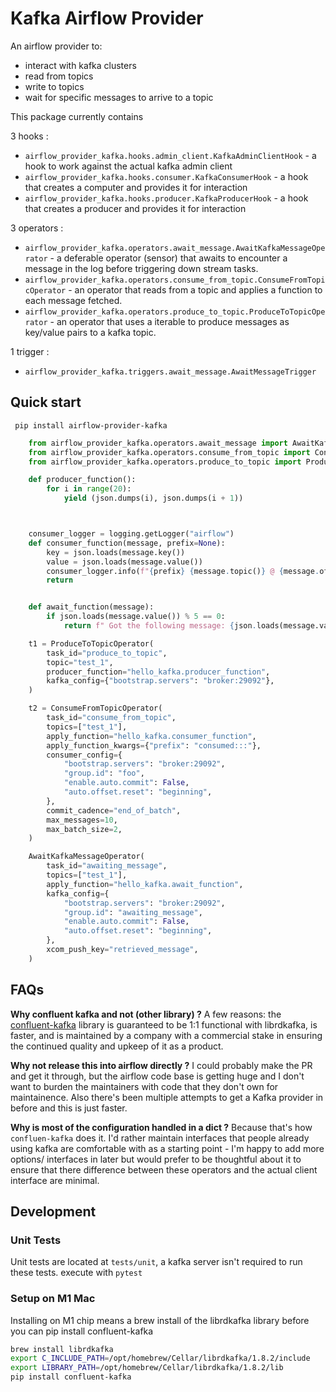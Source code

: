 # Kafka Airflow Provider


An airflow provider to: 
- interact with kafka clusters
- read from topics
- write to topics
- wait for specific messages to arrive to a topic

This package currently contains

3 hooks :
- `airflow_provider_kafka.hooks.admin_client.KafkaAdminClientHook` - a hook to work against the actual kafka admin client
- `airflow_provider_kafka.hooks.consumer.KafkaConsumerHook` - a hook that creates a computer and provides it for interaction
- `airflow_provider_kafka.hooks.producer.KafkaProducerHook` - a hook that creates a producer and provides it for interaction

3 operators : 
- `airflow_provider_kafka.operators.await_message.AwaitKafkaMessageOperator` - a deferable operator (sensor) that awaits to encounter a message in the log before triggering down stream tasks.
- `airflow_provider_kafka.operators.consume_from_topic.ConsumeFromTopicOperator` - an operator that reads from a topic and applies a function to each message fetched. 
- `airflow_provider_kafka.operators.produce_to_topic.ProduceToTopicOperator` - an operator that uses a iterable to produce messages as key/value pairs to a kafka topic. 

1 trigger : 
- `airflow_provider_kafka.triggers.await_message.AwaitMessageTrigger`


## Quick start

` pip install airflow-provider-kafka`

```python 
    from airflow_provider_kafka.operators.await_message import AwaitKafkaMessageOperator
    from airflow_provider_kafka.operators.consume_from_topic import ConsumeFromTopicOperator
    from airflow_provider_kafka.operators.produce_to_topic import ProduceToTopicOperator

    def producer_function():
        for i in range(20):
            yield (json.dumps(i), json.dumps(i + 1))



    consumer_logger = logging.getLogger("airflow")
    def consumer_function(message, prefix=None):
        key = json.loads(message.key())
        value = json.loads(message.value())
        consumer_logger.info(f"{prefix} {message.topic()} @ {message.offset()}; {key} : {value}")
        return


    def await_function(message):
        if json.loads(message.value()) % 5 == 0:
            return f" Got the following message: {json.loads(message.value())}"

    t1 = ProduceToTopicOperator(
        task_id="produce_to_topic",
        topic="test_1",
        producer_function="hello_kafka.producer_function",
        kafka_config={"bootstrap.servers": "broker:29092"},
    )

    t2 = ConsumeFromTopicOperator(
        task_id="consume_from_topic",
        topics=["test_1"],
        apply_function="hello_kafka.consumer_function",
        apply_function_kwargs={"prefix": "consumed:::"},
        consumer_config={
            "bootstrap.servers": "broker:29092",
            "group.id": "foo",
            "enable.auto.commit": False,
            "auto.offset.reset": "beginning",
        },
        commit_cadence="end_of_batch",
        max_messages=10,
        max_batch_size=2,
    )

    AwaitKafkaMessageOperator(
        task_id="awaiting_message",
        topics=["test_1"],
        apply_function="hello_kafka.await_function",
        kafka_config={
            "bootstrap.servers": "broker:29092",
            "group.id": "awaiting_message",
            "enable.auto.commit": False,
            "auto.offset.reset": "beginning",
        },
        xcom_push_key="retrieved_message",
    )
```

## FAQs 

**Why confluent kafka and not (other library) ?** A few reasons: the [confluent-kafka](https://github.com/confluentinc/confluent-kafka-python) library is guaranteed to be 1:1 functional with librdkafka, is faster, and is maintained by a company with a commercial stake in ensuring the continued quality and upkeep of it as a product. 

**Why not release this into airflow directly ?** I could probably make the PR and get it through, but the airflow code base is getting huge and I don't want to burden the maintainers with code that they don't own for maintainence. Also there's been multiple attempts to get a Kafka provider in before and this is just faster. 

**Why is most of the configuration handled in a dict ?** Because that's how `confluen-kafka` does it. I'd rather maintain interfaces that people already using kafka are comfortable with as a starting point - I'm happy to add more options/ interfaces in later but would prefer to be thoughtful about it to ensure that there difference between these operators and the actual client interface are minimal. 

## Development

### Unit Tests

Unit tests are located at `tests/unit`, a kafka server isn't required to run these tests.
execute with `pytest`


### Setup on M1 Mac
Installing on M1 chip means a brew install of the librdkafka library before you can pip install confluent-kafka
```bash
brew install librdkafka
export C_INCLUDE_PATH=/opt/homebrew/Cellar/librdkafka/1.8.2/include
export LIBRARY_PATH=/opt/homebrew/Cellar/librdkafka/1.8.2/lib
pip install confluent-kafka
```
